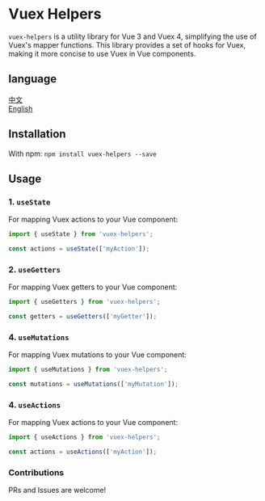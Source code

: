 # Vuex Helpers

`vuex-helpers` is a utility library for Vue 3 and Vuex 4, simplifying the use of Vuex's mapper functions. This library provides a set of hooks for Vuex, making it more concise to use Vuex in Vue components.

## language

<a href="./README-zh_CN.md">中文</a></br>
<a href="./README.md">English</a>

## Installation

With npm: `npm install vuex-helpers --save`

## Usage

### 1. `useState`

For mapping Vuex actions to your Vue component:

```javascript
import { useState } from 'vuex-helpers';

const actions = useState(['myAction']);
```

### 2. `useGetters`

For mapping Vuex getters to your Vue component:

```javascript
import { useGetters } from 'vuex-helpers';

const getters = useGetters(['myGetter']);
```

### 4. `useMutations`

For mapping Vuex mutations to your Vue component:

```javascript
import { useMutations } from 'vuex-helpers';

const mutations = useMutations(['myMutation']);
```

### 4. `useActions`

For mapping Vuex actions to your Vue component:

```javascript
import { useActions } from 'vuex-helpers';

const actions = useActions(['myAction']);
```

### Contributions
PRs and Issues are welcome!
